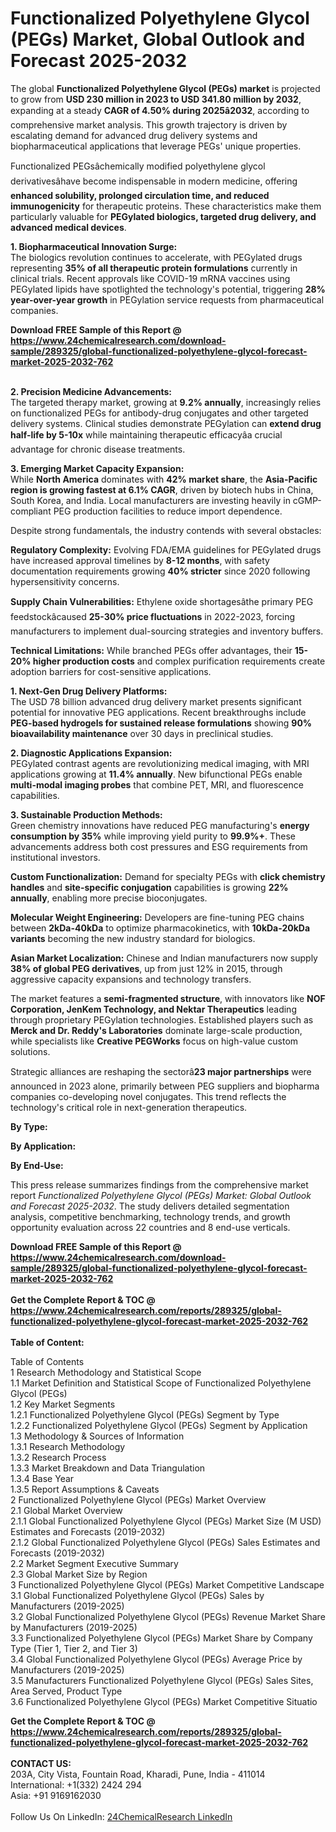 <h1>Functionalized Polyethylene Glycol (PEGs) Market, Global Outlook and Forecast 2025-2032</h1><p>The global <strong>Functionalized Polyethylene Glycol (PEGs) market</strong> is projected to grow from <strong>USD 230 million in 2023 to USD 341.80 million by 2032</strong>, expanding at a steady <strong>CAGR of 4.50% during 2025â2032</strong>, according to comprehensive market analysis. This growth trajectory is driven by escalating demand for advanced drug delivery systems and biopharmaceutical applications that leverage PEGs' unique properties.</p><p>Functionalized PEGsâchemically modified polyethylene glycol derivativesâhave become indispensable in modern medicine, offering <strong>enhanced solubility, prolonged circulation time, and reduced immunogenicity</strong> for therapeutic proteins. These characteristics make them particularly valuable for <strong>PEGylated biologics, targeted drug delivery, and advanced medical devices</strong>.</p><p><strong>1. Biopharmaceutical Innovation Surge:</strong><br>
The biologics revolution continues to accelerate, with PEGylated drugs representing <strong>35% of all therapeutic protein formulations</strong> currently in clinical trials. Recent approvals like COVID-19 mRNA vaccines using PEGylated lipids have spotlighted the technology's potential, triggering <strong>28% year-over-year growth</strong> in PEGylation service requests from pharmaceutical companies.</p><div><b>Download FREE Sample of this Report @ 
            <a href="https://www.24chemicalresearch.com/download-sample/289325/global-functionalized-polyethylene-glycol-forecast-market-2025-2032-762">
            https://www.24chemicalresearch.com/download-sample/289325/global-functionalized-polyethylene-glycol-forecast-market-2025-2032-762</a></b></div><br><p><strong>2. Precision Medicine Advancements:</strong><br>
The targeted therapy market, growing at <strong>9.2% annually</strong>, increasingly relies on functionalized PEGs for antibody-drug conjugates and other targeted delivery systems. Clinical studies demonstrate PEGylation can <strong>extend drug half-life by 5-10x</strong> while maintaining therapeutic efficacyâa crucial advantage for chronic disease treatments.</p><p><strong>3. Emerging Market Capacity Expansion:</strong><br>
While <strong>North America</strong> dominates with <strong>42% market share</strong>, the <strong>Asia-Pacific region is growing fastest at 6.1% CAGR</strong>, driven by biotech hubs in China, South Korea, and India. Local manufacturers are investing heavily in cGMP-compliant PEG production facilities to reduce import dependence.</p><p>Despite strong fundamentals, the industry contends with several obstacles:</p><p><strong>Regulatory Complexity:</strong> Evolving FDA/EMA guidelines for PEGylated drugs have increased approval timelines by <strong>8-12 months</strong>, with safety documentation requirements growing <strong>40% stricter</strong> since 2020 following hypersensitivity concerns.</p><p><strong>Supply Chain Vulnerabilities:</strong> Ethylene oxide shortagesâthe primary PEG feedstockâcaused <strong>25-30% price fluctuations</strong> in 2022-2023, forcing manufacturers to implement dual-sourcing strategies and inventory buffers.</p><p><strong>Technical Limitations:</strong> While branched PEGs offer advantages, their <strong>15-20% higher production costs</strong> and complex purification requirements create adoption barriers for cost-sensitive applications.</p><p><strong>1. Next-Gen Drug Delivery Platforms:</strong><br>
The USD 78 billion advanced drug delivery market presents significant potential for innovative PEG applications. Recent breakthroughs include <strong>PEG-based hydrogels for sustained release formulations</strong> showing <strong>90% bioavailability maintenance</strong> over 30 days in preclinical studies.</p><p><strong>2. Diagnostic Applications Expansion:</strong><br>
PEGylated contrast agents are revolutionizing medical imaging, with MRI applications growing at <strong>11.4% annually</strong>. New bifunctional PEGs enable <strong>multi-modal imaging probes</strong> that combine PET, MRI, and fluorescence capabilities.</p><p><strong>3. Sustainable Production Methods:</strong><br>
Green chemistry innovations have reduced PEG manufacturing's <strong>energy consumption by 35%</strong> while improving yield purity to <strong>99.9%+</strong>. These advancements address both cost pressures and ESG requirements from institutional investors.</p><p><strong>Custom Functionalization:</strong> Demand for specialty PEGs with <strong>click chemistry handles</strong> and <strong>site-specific conjugation</strong> capabilities is growing <strong>22% annually</strong>, enabling more precise bioconjugates.</p><p><strong>Molecular Weight Engineering:</strong> Developers are fine-tuning PEG chains between <strong>2kDa-40kDa</strong> to optimize pharmacokinetics, with <strong>10kDa-20kDa variants</strong> becoming the new industry standard for biologics.</p><p><strong>Asian Market Localization:</strong> Chinese and Indian manufacturers now supply <strong>38% of global PEG derivatives</strong>, up from just 12% in 2015, through aggressive capacity expansions and technology transfers.</p><p>The market features a <strong>semi-fragmented structure</strong>, with innovators like <strong>NOF Corporation, JenKem Technology, and Nektar Therapeutics</strong> leading through proprietary PEGylation technologies. Established players such as <strong>Merck and Dr. Reddy's Laboratories</strong> dominate large-scale production, while specialists like <strong>Creative PEGWorks</strong> focus on high-value custom solutions.</p><p>Strategic alliances are reshaping the sectorâ<strong>23 major partnerships</strong> were announced in 2023 alone, primarily between PEG suppliers and biopharma companies co-developing novel conjugates. This trend reflects the technology's critical role in next-generation therapeutics.</p><p><strong>By Type:</strong></p><p><strong>By Application:</strong></p><p><strong>By End-Use:</strong></p><p>This press release summarizes findings from the comprehensive market report <em>Functionalized Polyethylene Glycol (PEGs) Market: Global Outlook and Forecast 2025-2032</em>. The study delivers detailed segmentation analysis, competitive benchmarking, technology trends, and growth opportunity evaluation across 22 countries and 8 end-use verticals.</p><div><b>Download FREE Sample of this Report @ 
            <a href="https://www.24chemicalresearch.com/download-sample/289325/global-functionalized-polyethylene-glycol-forecast-market-2025-2032-762">
            https://www.24chemicalresearch.com/download-sample/289325/global-functionalized-polyethylene-glycol-forecast-market-2025-2032-762</a></b></div><br><div><b>Get the Complete Report & TOC @ 
            <a href="https://www.24chemicalresearch.com/reports/289325/global-functionalized-polyethylene-glycol-forecast-market-2025-2032-762">
            https://www.24chemicalresearch.com/reports/289325/global-functionalized-polyethylene-glycol-forecast-market-2025-2032-762</a></b></div><br>
            <b>Table of Content:</b><p>Table of Contents<br />
1 Research Methodology and Statistical Scope<br />
1.1 Market Definition and Statistical Scope of Functionalized Polyethylene Glycol (PEGs)<br />
1.2 Key Market Segments<br />
1.2.1 Functionalized Polyethylene Glycol (PEGs) Segment by Type<br />
1.2.2 Functionalized Polyethylene Glycol (PEGs) Segment by Application<br />
1.3 Methodology & Sources of Information<br />
1.3.1 Research Methodology<br />
1.3.2 Research Process<br />
1.3.3 Market Breakdown and Data Triangulation<br />
1.3.4 Base Year<br />
1.3.5 Report Assumptions & Caveats<br />
2 Functionalized Polyethylene Glycol (PEGs) Market Overview<br />
2.1 Global Market Overview<br />
2.1.1 Global Functionalized Polyethylene Glycol (PEGs) Market Size (M USD) Estimates and Forecasts (2019-2032)<br />
2.1.2 Global Functionalized Polyethylene Glycol (PEGs) Sales Estimates and Forecasts (2019-2032)<br />
2.2 Market Segment Executive Summary<br />
2.3 Global Market Size by Region<br />
3 Functionalized Polyethylene Glycol (PEGs) Market Competitive Landscape<br />
3.1 Global Functionalized Polyethylene Glycol (PEGs) Sales by Manufacturers (2019-2025)<br />
3.2 Global Functionalized Polyethylene Glycol (PEGs) Revenue Market Share by Manufacturers (2019-2025)<br />
3.3 Functionalized Polyethylene Glycol (PEGs) Market Share by Company Type (Tier 1, Tier 2, and Tier 3)<br />
3.4 Global Functionalized Polyethylene Glycol (PEGs) Average Price by Manufacturers (2019-2025)<br />
3.5 Manufacturers Functionalized Polyethylene Glycol (PEGs) Sales Sites, Area Served, Product Type<br />
3.6 Functionalized Polyethylene Glycol (PEGs) Market Competitive Situatio</p><div><b>Get the Complete Report & TOC @ 
            <a href="https://www.24chemicalresearch.com/reports/289325/global-functionalized-polyethylene-glycol-forecast-market-2025-2032-762">
            https://www.24chemicalresearch.com/reports/289325/global-functionalized-polyethylene-glycol-forecast-market-2025-2032-762</a></b></div><br><b>CONTACT US:</b><br>
            203A, City Vista, Fountain Road, Kharadi, Pune, India - 411014<br>
            International: +1(332) 2424 294<br>
            Asia: +91 9169162030 <br><br>
            Follow Us On LinkedIn: <a href="https://www.linkedin.com/company/24chemicalresearch/">24ChemicalResearch LinkedIn</a>